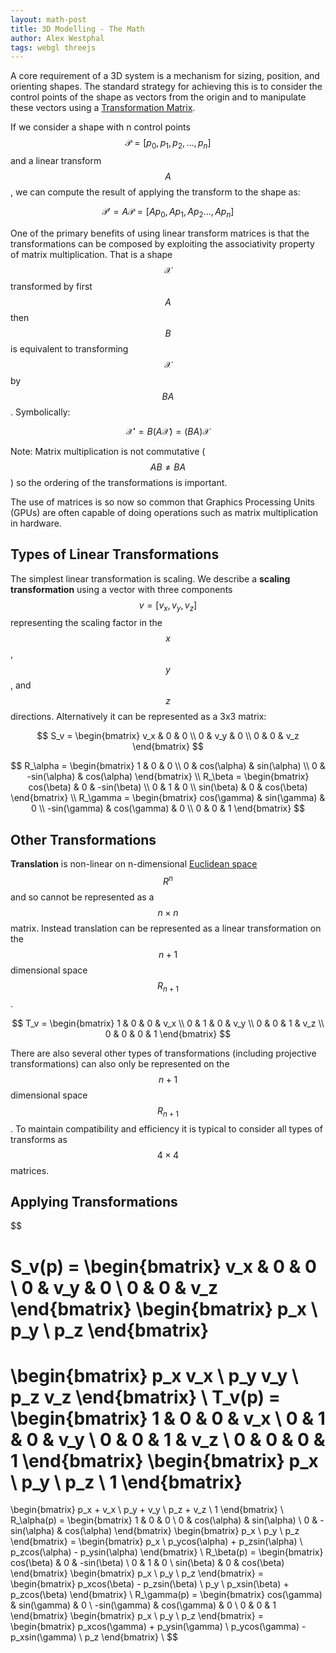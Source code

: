 ```yaml
---
layout: math-post
title: 3D Modelling - The Math
author: Alex Westphal
tags: webgl threejs
---
```


A core requirement of a 3D system is a mechanism for sizing, position, and orienting shapes. The standard strategy for
achieving this is to consider the control points of the shape as vectors from the origin and to manipulate these vectors
using a [Transformation Matrix](http://en.wikipedia.org/wiki/Transformation_matrix).

If we consider a shape with n control points $$ \mathcal{P} = [p_0, p_1, p_2, \ldots, p_n] $$ and a linear transform
  $$A$$, we can compute the result of applying the transform to the shape as:

  $$
  \mathcal{P}\prime = A\mathcal{P} = [Ap_0, Ap_1, Ap_2 \ldots, Ap_n]
  $$

One of the primary benefits of using linear transform matrices is that the transformations can be composed by
exploiting the associativity property of matrix multiplication. That is a shape $$\mathcal{X}$$ transformed by first
$$A$$ then $$B$$ is equivalent to transforming $$\mathcal{X}$$ by $$BA$$. Symbolically:

$$
\mathcal{X}\prime = B(A\mathcal{X}) = (BA)\mathcal{X}
$$

Note: Matrix multiplication is not commutative ($$AB \ne BA $$) so the ordering of the transformations is important.

The use of matrices is so now so common that Graphics Processing Units (GPUs) are often capable of doing operations such
as matrix multiplication in hardware.


## Types of Linear Transformations

The simplest linear transformation is scaling. We describe a **scaling transformation** using a vector with three
components $$v = [v_x, v_y, v_z]$$ representing the scaling factor in the $$x$$, $$y$$, and $$z$$ directions.
Alternatively it can be represented as a 3x3 matrix:

$$
S_v =
   \begin{bmatrix}
       v_x & 0 & 0 \\
       0 & v_y & 0 \\
       0 & 0 & v_z
   \end{bmatrix}
$$

$$
R_\alpha =
    \begin{bmatrix}
        1 & 0 & 0 \\
        0 & cos(\alpha) & sin(\alpha) \\
        0 & -sin(\alpha) & cos(\alpha)
    \end{bmatrix}
\\
R_\beta =
    \begin{bmatrix}
        cos(\beta) & 0 & -sin(\beta) \\
        0 & 1 & 0 \\
        sin(\beta) & 0 & cos(\beta)
    \end{bmatrix}
\\
R_\gamma =
    \begin{bmatrix}
        cos(\gamma) & sin(\gamma) & 0 \\
        -sin(\gamma) & cos(\gamma) & 0 \\
        0 & 0 & 1
    \end{bmatrix}
$$

## Other Transformations

**Translation** is non-linear on n-dimensional [Euclidean space](http://en.wikipedia.org/wiki/Euclidean_space) $$R^n$$
and so cannot be represented as a $$n \times n$$ matrix. Instead translation can be represented as a linear
transformation on the $$n+1$$ dimensional space $$R_{n+1}$$.

$$
T_v =
   \begin{bmatrix}
       1 & 0 & 0 & v_x \\
       0 & 1 & 0 & v_y \\
       0 & 0 & 1 & v_z \\
       0 & 0 & 0 & 1
   \end{bmatrix}
$$

There are also several other types of transformations (including projective transformations) can also only be
represented on the $$n+1$$ dimensional space $$R_{n+1}$$. To maintain compatibility and efficiency it is typical to
consider all types of transforms as $$4 \times 4$$ matrices.


## Applying Transformations

$$

S_v(p) =
   \begin{bmatrix}
       v_x & 0 & 0 \\
       0 & v_y & 0 \\
       0 & 0 & v_z
   \end{bmatrix}
   \begin{bmatrix}
       p_x \\ p_y \\ p_z
   \end{bmatrix}
   =
   \begin{bmatrix}
     p_x v_x \\
     p_y v_y \\
     p_z v_z
   \end{bmatrix}
\\
T_v(p) =
   \begin{bmatrix}
       1 & 0 & 0 & v_x \\
       0 & 1 & 0 & v_y \\
       0 & 0 & 1 & v_z \\
       0 & 0 & 0 & 1
   \end{bmatrix}
   \begin{bmatrix}
       p_x \\ p_y \\ p_z \\ 1
   \end{bmatrix}
   =
   \begin{bmatrix}
      p_x + v_x \\
      p_y + v_y \\
      p_z + v_z \\
      1
  \end{bmatrix}
\\
R_\alpha(p) =
    \begin{bmatrix}
        1 & 0 & 0 \\
        0 & cos(\alpha) & sin(\alpha) \\
        0 & -sin(\alpha) & cos(\alpha)
    \end{bmatrix}
    \begin{bmatrix}
        p_x \\ p_y \\ p_z
    \end{bmatrix}
    =
    \begin{bmatrix}
        p_x \\ p_ycos(\alpha) + p_zsin(\alpha) \\ p_zcos(\alpha) - p_ysin(\alpha)
    \end{bmatrix}
\\
R_\beta(p) =
    \begin{bmatrix}
        cos(\beta) & 0 & -sin(\beta) \\
        0 & 1 & 0 \\
        sin(\beta) & 0 & cos(\beta)
    \end{bmatrix}
    \begin{bmatrix}
        p_x \\ p_y \\ p_z
    \end{bmatrix}
    =
    \begin{bmatrix}
        p_xcos(\beta) - p_zsin(\beta) \\ p_y \\ p_xsin(\beta) + p_zcos(\beta)
    \end{bmatrix}
\\
R_\gamma(p) =
    \begin{bmatrix}
        cos(\gamma) & sin(\gamma) & 0 \\
        -sin(\gamma) & cos(\gamma) & 0 \\
        0 & 0 & 1
    \end{bmatrix}
    \begin{bmatrix}
        p_x \\ p_y \\ p_z
    \end{bmatrix}
    =
    \begin{bmatrix}
        p_xcos(\gamma) + p_ysin(\gamma) \\ p_ycos(\gamma) - p_xsin(\gamma) \\ p_z
    \end{bmatrix}
\\
$$
